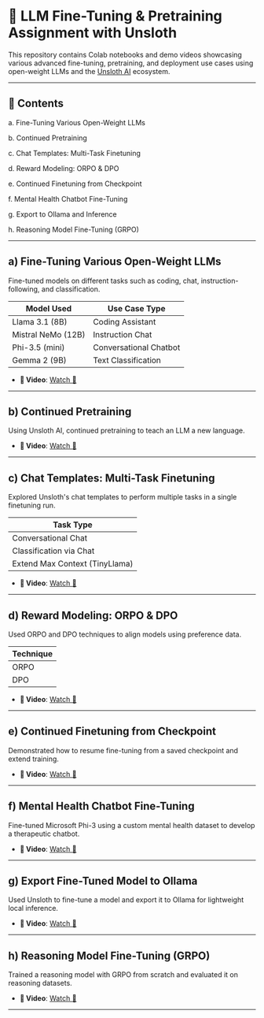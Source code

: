 # 🚀 LLM Fine-Tuning & Pretraining Assignment with Unsloth

This repository contains Colab notebooks and demo videos showcasing various advanced fine-tuning, pretraining, and deployment use cases using open-weight LLMs and the [Unsloth AI](https://unsloth.ai/) ecosystem.

---

## 📁 Contents

a. Fine-Tuning Various Open-Weight LLMs

b. Continued Pretraining

c. Chat Templates: Multi-Task Finetuning

d. Reward Modeling: ORPO & DPO

e. Continued Finetuning from Checkpoint

f. Mental Health Chatbot Fine-Tuning

g. Export to Ollama and Inference

h. Reasoning Model Fine-Tuning (GRPO)

---

## a) Fine-Tuning Various Open-Weight LLMs

Fine-tuned models on different tasks such as coding, chat, instruction-following, and classification.

| Model Used           | Use Case Type  | 
|----------------------|----------------|
| Llama 3.1 (8B)       | Coding Assistant | 
| Mistral NeMo (12B)   | Instruction Chat |
| Phi-3.5 (mini)       | Conversational Chatbot | 
| Gemma 2 (9B)         | Text Classification | 

- **🎥 Video**: [Watch 🎥](https://youtu.be/h39J8gDmQlk)

---

## b) Continued Pretraining

Using Unsloth AI, continued pretraining to teach an LLM a new language.

- **🎥 Video**: [Watch 🎥](https://youtu.be/h39J8gDmQlk)

---

## c) Chat Templates: Multi-Task Finetuning

Explored Unsloth's chat templates to perform multiple tasks in a single finetuning run.

| Task Type                  | 
|---------------------------|
| Conversational Chat       |
| Classification via Chat   | 
| Extend Max Context (TinyLlama) | 

- **🎥 Video**: [Watch 🎥](https://youtu.be/h39J8gDmQlk)

---

## d) Reward Modeling: ORPO & DPO

Used ORPO and DPO techniques to align models using preference data.

| Technique | 
|-----------|
| ORPO      | 
| DPO       | 

- **🎥 Video**: [Watch 🎥](https://youtu.be/h39J8gDmQlk)

---

## e) Continued Finetuning from Checkpoint

Demonstrated how to resume fine-tuning from a saved checkpoint and extend training.

- **🎥 Video**: [Watch 🎥](https://youtu.be/h39J8gDmQlk)

---

## f) Mental Health Chatbot Fine-Tuning

Fine-tuned Microsoft Phi-3 using a custom mental health dataset to develop a therapeutic chatbot.

- **🎥 Video**: [Watch 🎥](https://youtu.be/h39J8gDmQlk)

---

## g) Export Fine-Tuned Model to Ollama

Used Unsloth to fine-tune a model and export it to Ollama for lightweight local inference.

- **🎥 Video**: [Watch 🎥](https://youtu.be/h39J8gDmQlk)

---

## h) Reasoning Model Fine-Tuning (GRPO)

Trained a reasoning model with GRPO from scratch and evaluated it on reasoning datasets.

- **🎥 Video**: [Watch 🎥](https://youtu.be/h39J8gDmQlk)

---
